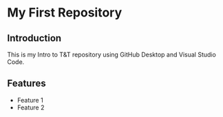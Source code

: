 # My First Repository
## Introduction
This is my Intro to T&T repository using GitHub Desktop and Visual Studio Code.
## Features
- Feature 1
- Feature 2